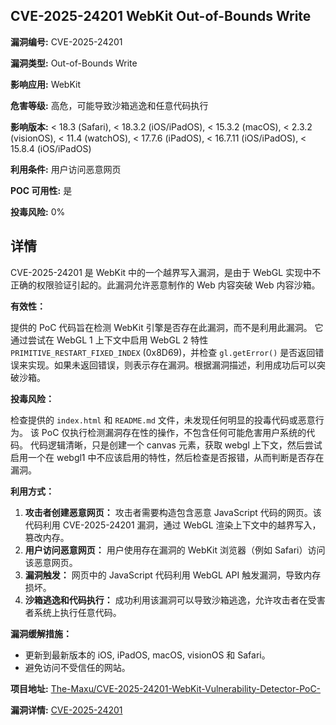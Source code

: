 ## CVE-2025-24201 WebKit Out-of-Bounds Write

**漏洞编号:** CVE-2025-24201

**漏洞类型:** Out-of-Bounds Write

**影响应用:** WebKit

**危害等级:** 高危，可能导致沙箱逃逸和任意代码执行

**影响版本:** < 18.3 (Safari), < 18.3.2 (iOS/iPadOS), < 15.3.2 (macOS), < 2.3.2 (visionOS), < 11.4 (watchOS), < 17.7.6 (iPadOS), < 16.7.11 (iOS/iPadOS), < 15.8.4 (iOS/iPadOS)

**利用条件:** 用户访问恶意网页

**POC 可用性:** 是

**投毒风险:** 0%

## 详情

CVE-2025-24201 是 WebKit 中的一个越界写入漏洞，是由于 WebGL 实现中不正确的权限验证引起的。此漏洞允许恶意制作的 Web 内容突破 Web 内容沙箱。 

**有效性：**

提供的 PoC 代码旨在检测 WebKit 引擎是否存在此漏洞，而不是利用此漏洞。 它通过尝试在 WebGL 1 上下文中启用 WebGL 2 特性 `PRIMITIVE_RESTART_FIXED_INDEX` (0x8D69)，并检查 `gl.getError()` 是否返回错误来实现。如果未返回错误，则表示存在漏洞。根据漏洞描述，利用成功后可以突破沙箱。

**投毒风险：**

检查提供的 `index.html` 和 `README.md` 文件，未发现任何明显的投毒代码或恶意行为。 该 PoC 仅执行检测漏洞存在性的操作，不包含任何可能危害用户系统的代码。 代码逻辑清晰，只是创建一个 canvas 元素，获取 webgl 上下文，然后尝试启用一个在 webgl1 中不应该启用的特性，然后检查是否报错，从而判断是否存在漏洞。

**利用方式：**

1.  **攻击者创建恶意网页：**  攻击者需要构造包含恶意 JavaScript 代码的网页。该代码利用 CVE-2025-24201 漏洞，通过 WebGL 渲染上下文中的越界写入，篡改内存。
2.  **用户访问恶意网页：**  用户使用存在漏洞的 WebKit 浏览器（例如 Safari）访问该恶意网页。
3.  **漏洞触发：**  网页中的 JavaScript 代码利用 WebGL API 触发漏洞，导致内存损坏。
4.  **沙箱逃逸和代码执行：**  成功利用该漏洞可以导致沙箱逃逸，允许攻击者在受害者系统上执行任意代码。

**漏洞缓解措施：**

*   更新到最新版本的 iOS, iPadOS, macOS, visionOS 和 Safari。
*   避免访问不受信任的网站。

**项目地址:** [The-Maxu/CVE-2025-24201-WebKit-Vulnerability-Detector-PoC-](https://github.com/The-Maxu/CVE-2025-24201-WebKit-Vulnerability-Detector-PoC-)

**漏洞详情:** [CVE-2025-24201](https://nvd.nist.gov/vuln/detail/CVE-2025-24201)